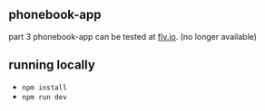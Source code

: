 ## phonebook-app

part 3 phonebook-app can be tested at [fly.io](https://fso2024phonebook.fly.dev/). (no longer available)

## running locally

- ``npm install``
- ``npm run dev``
